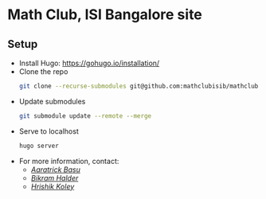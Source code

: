 # Math Club, ISI Bangalore site

## Setup

- Install Hugo: https://gohugo.io/installation/
- Clone the repo
  ```bash
  git clone --recurse-submodules git@github.com:mathclubisib/mathclubisib.github.io
  ```
- Update submodules
  ```bash
  git submodule update --remote --merge
  ```
- Serve to localhost
  ```bash
  hugo server
  ```
- For more information, contact:
  - [_Aaratrick Basu_](mailto:aaratrick.r2ab@gmail.com)
  - [_Bikram Halder_](mailto:bikram0x@outlook.com)
  - [_Hrishik Koley_](mailto:hrishik.math@outlook.com)
